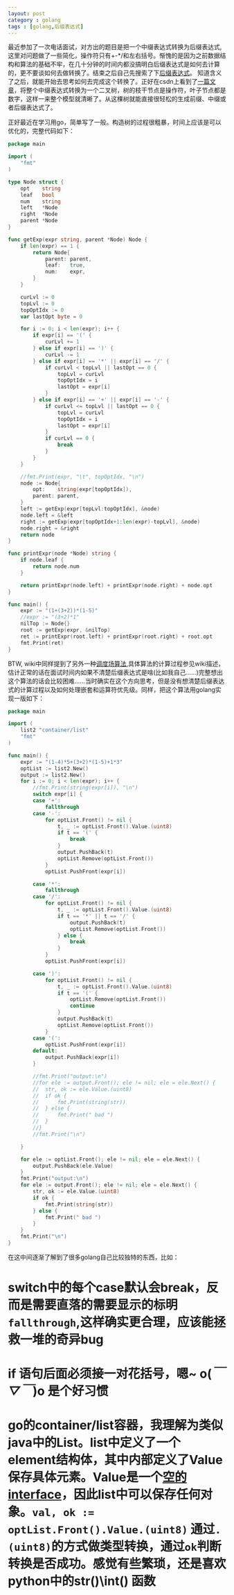```yaml
---
layout: post
category : golang
tags : [golang,后缀表达式]
---
```

最近参加了一次电话面试，对方出的题目是把一个中缀表达式转换为后缀表达式,这里对问题做了一些简化，操作符只有+-*/和左右括号。惭愧的是因为之前数据结构和算法的基础不牢，在几十分钟的时间内都没搞明白后缀表达式是如何去计算的，更不要谈如何去做转换了。结束之后自己先搜索了下[后缀表达式](https://zh.wikipedia.org/wiki/%E9%80%86%E6%B3%A2%E5%85%B0%E8%A1%A8%E7%A4%BA%E6%B3%95)。 知道含义了之后，就能开始去思考如何去完成这个转换了。正好在csdn上看到了[一篇文章](https://blog.csdn.net/skp127/article/details/51371702)，将整个中缀表达式转换为一个二叉树，树的枝干节点是操作符，叶子节点都是数字，这样一来整个模型就清晰了。从这棵树就能直接很轻松的生成前缀、中缀或者后缀表达式了。

正好最近在学习用go，简单写了一般。构造树的过程很粗暴，时间上应该是可以优化的，完整代码如下：

``` go    
package main

import (
	"fmt"
)

type Node struct {
	opt    string
	leaf   bool
	num    string
	left   *Node
	right  *Node
	parent *Node
}

func getExp(expr string, parent *Node) Node {
	if len(expr) == 1 {
		return Node{
			parent: parent,
			leaf:   true,
			num:    expr,
		}
	}

	curLvl := 0
	topLvl := 0
	topOptIdx := 0
	var lastOpt byte = 0

	for i := 0; i < len(expr); i++ {
		if expr[i] == '(' {
			curLvl += 1
		} else if expr[i] == ')' {
			curLvl -= 1
		} else if expr[i] == '*' || expr[i] == '/' {
			if curLvl < topLvl || lastOpt == 0 {
				topLvl = curLvl
				topOptIdx = i
				lastOpt = expr[i]
			}
		} else if expr[i] == '+' || expr[i] == '-' {
			if curLvl <= topLvl || lastOpt == 0 {
				topLvl = curLvl
				topOptIdx = i
				lastOpt = expr[i]
			}
			if curLvl == 0 {
				break
			}
		}
	}

	//fmt.Print(expr, "\t", topOptIdx, "\n")
	node := Node{
		opt:    string(expr[topOptIdx]),
		parent: parent,
	}
	left := getExp(expr[topLvl:topOptIdx], &node)
	node.left = &left
	right := getExp(expr[topOptIdx+1:len(expr)-topLvl], &node)
	node.right = &right
	return node
}

func printExpr(node *Node) string {
	if node.leaf {
		return node.num
	}

	return printExpr(node.left) + printExpr(node.right) + node.opt
}

func main() {
	expr := "(1+(3+2))*(1-5)"
	//expr := "(3+2)*1"
	nilTop := Node{}
	root := getExp(expr, &nilTop)
	ret := printExpr(root.left) + printExpr(root.right) + root.opt
	fmt.Print(ret)
}
```

BTW, wiki中同样提到了另外一种[调度场算法](https://zh.wikipedia.org/wiki/%E8%B0%83%E5%BA%A6%E5%9C%BA%E7%AE%97%E6%B3%95),具体算法的计算过程参见wiki描述，估计正常的话在面试时间内如果不清楚后缀表达式是啥(比如我自己……)完整想出这个算法的话会比较困难……当时确实在这个方向思考，但是没有想清楚后缀表达式的计算过程以及如何处理嵌套和运算符优先级。同样，把这个算法用golang实现一版如下：

``` go
package main

import (
	list2 "container/list"
	"fmt"
)

func main() {
	expr := "(1-4)*5+(3+2)*(1-5)+1*3"
	optList := list2.New()
	output := list2.New()
	for i := 0; i < len(expr); i++ {
		//fmt.Print(string(expr[i]), "\n")
		switch expr[i] {
		case '+':
			fallthrough
		case '-':
			for optList.Front() != nil {
				t, _ := optList.Front().Value.(uint8)
				if t == '(' {
					break
				}
				output.PushBack(t)
				optList.Remove(optList.Front())
			}
			optList.PushFront(expr[i])

		case '*':
			fallthrough
		case '/':
			for optList.Front() != nil {
				t, _ := optList.Front().Value.(uint8)
				if t == '*' || t == '/' {
					output.PushBack(t)
					optList.Remove(optList.Front())
				} else {
					break
				}
			}
			optList.PushFront(expr[i])

		case ')':
			for optList.Front() != nil {
				t, _ := optList.Front().Value.(uint8)
				if t == '(' {
					optList.Remove(optList.Front())
					continue
				}
				output.PushBack(t)
				optList.Remove(optList.Front())
			}
		case '(':
			optList.PushFront(expr[i])
		default:
			output.PushBack(expr[i])
		}

		//fmt.Print("output:\n")
		//for ele := output.Front(); ele != nil; ele = ele.Next() {
		//	str, ok := ele.Value.(uint8)
		//	if ok {
		//		fmt.Print(string(str))
		//	} else {
		//		fmt.Print(" bad ")
		//	}
		//}
		//fmt.Print("\n")

	}

	for ele := optList.Front(); ele != nil; ele = ele.Next() {
		output.PushBack(ele.Value)
	}
	fmt.Print("output:\n")
	for ele := output.Front(); ele != nil; ele = ele.Next() {
		str, ok := ele.Value.(uint8)
		if ok {
			fmt.Print(string(str))
		} else {
			fmt.Print(" bad ")
		}
	}
	fmt.Print("\n")
}

```

在这中间逐渐了解到了很多golang自己比较独特的东西，比如：

# switch中的每个case默认会break，反而是需要直落的需要显示的标明`fallthrough`,这样确实更合理，应该能拯救一堆的奇异bug
# if 语句后面必须接一对花括号，嗯~ o(*￣▽￣*)o 是个好习惯
# go的container/list容器，我理解为类似java中的List。list中定义了一个element结构体，其中内部定义了Value保存具体元素。Value是一个[空的interface](http://sanyuesha.com/2017/07/22/how-to-understand-go-interface/)，因此list中可以保存任何对象。`val, ok := optList.Front().Value.(uint8)` 通过`.(uint8)`的方式做类型转换，通过`ok`判断转换是否成功。感觉有些繁琐，还是喜欢python中的str()\int() 函数
